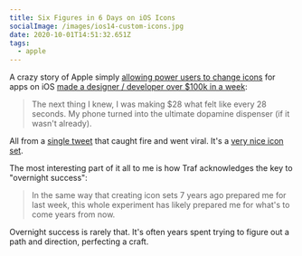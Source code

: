 ```yaml
---
title: Six Figures in 6 Days on iOS Icons
socialImage: /images/ios14-custom-icons.jpg
date: 2020-10-01T14:51:32.651Z
tags:
  - apple
---
```

A crazy story of Apple simply [allowing power users to change icons](https://www.macrumors.com/how-to/change-app-icons/) for apps on iOS [made a designer / developer over $100k in a week](https://tr.af/6):

> The next thing I knew, I was making $28 what felt like every 28 seconds. My phone turned into the ultimate dopamine dispenser (if it wasn't already).

All from a [single tweet](https://twitter.com/traf/status/1307707156788060160) that caught fire and went viral. It's a [very nice icon set](https://icons.tr.af/).

The most interesting part of it all to me is how Traf acknowledges the key to "overnight success":

> In the same way that creating icon sets 7 years ago prepared me for last week, this whole experiment has likely prepared me for what's to come years from now.

Overnight success is rarely that. It's often years spent trying to figure out a path and direction, perfecting a craft.